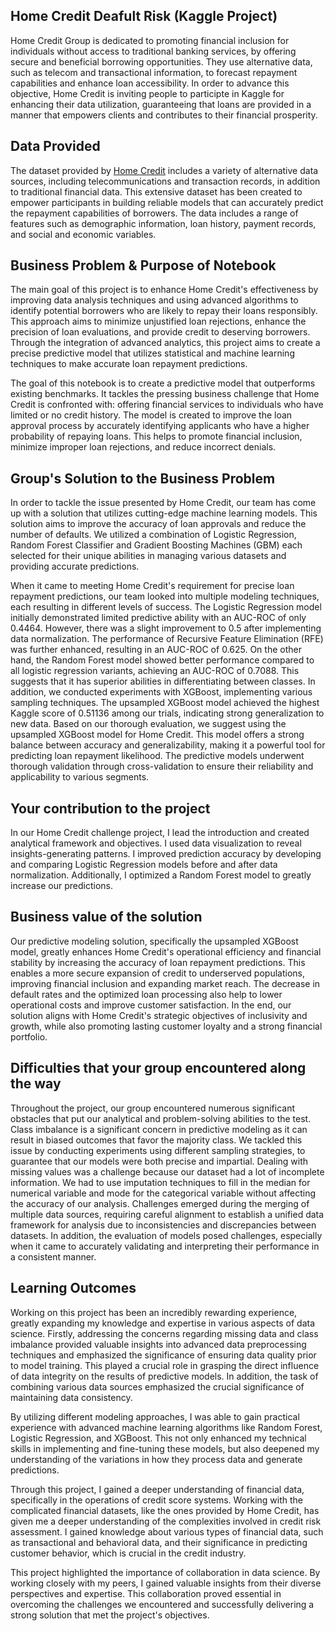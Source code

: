 ## Home Credit Deafult Risk (Kaggle Project)
Home Credit Group is dedicated to promoting financial inclusion for individuals without access to traditional banking services, by offering secure and beneficial borrowing opportunities. They use alternative data, such as telecom and transactional information, to forecast repayment capabilities and enhance loan accessibility. In order to advance this objective, Home Credit is inviting people to participte in Kaggle for enhancing their data utilization, guaranteeing that loans are provided in a manner that empowers clients and contributes to their financial prosperity.

## Data Provided
The dataset provided by [Home Credit](https://www.kaggle.com/competitions/home-credit-default-risk/overview) includes a variety of alternative data sources, including telecommunications and transaction records, in addition to traditional financial data. This extensive dataset has been created to empower participants in building reliable models that can accurately predict the repayment capabilities of borrowers. The data includes a range of features such as demographic information, loan history, payment records, and social and economic variables.

## Business Problem & Purpose of Notebook
The main goal of this project is to enhance Home Credit's effectiveness by improving data analysis techniques and using advanced algorithms to identify potential borrowers who are likely to repay their loans responsibly. This approach aims to minimize unjustified loan rejections, enhance the precision of loan evaluations, and provide credit to deserving borrowers. Through the integration of advanced analytics, this project aims to create a precise predictive model that utilizes statistical and machine learning techniques to make accurate loan repayment predictions.

The goal of this notebook is to create a predictive model that outperforms existing benchmarks. It tackles the pressing business challenge that Home Credit is confronted with: offering financial services to individuals who have limited or no credit history. The model is created to improve the loan approval process by accurately identifying applicants who have a higher probability of repaying loans. This helps to promote financial inclusion, minimize improper loan rejections, and reduce incorrect denials.

## Group's Solution to the Business Problem
In order to tackle the issue presented by Home Credit, our team has come up with a solution that utilizes cutting-edge machine learning models. This solution aims to improve the accuracy of loan approvals and reduce the number of defaults. We utilized a combination of Logistic Regression, Random Forest Classifier and Gradient Boosting Machines (GBM) each selected for their unique abilities in managing various datasets and providing accurate predictions. 

When it came to meeting Home Credit's requirement for precise loan repayment predictions, our team looked into multiple modeling techniques, each resulting in different levels of success. The Logistic Regression model initially demonstrated limited predictive ability with an AUC-ROC of only 0.4464. However, there was a slight improvement to 0.5 after implementing data normalization. The performance of Recursive Feature Elimination (RFE) was further enhanced, resulting in an AUC-ROC of 0.625. On the other hand, the Random Forest model showed better performance compared to all logistic regression variants, achieving an AUC-ROC of 0.7088. This suggests that it has superior abilities in differentiating between classes. In addition, we conducted experiments with XGBoost, implementing various sampling techniques. The upsampled XGBoost model achieved the highest Kaggle score of 0.51136 among our trials, indicating strong generalization to new data. Based on our thorough evaluation, we suggest using the upsampled XGBoost model for Home Credit. This model offers a strong balance between accuracy and generalizability, making it a powerful tool for predicting loan repayment likelihood. The predictive models underwent thorough validation through cross-validation to ensure their reliability and applicability to various segments.

## Your contribution to the project
In our Home Credit challenge project, I lead the introduction and created analytical framework and objectives. I used data visualization to reveal insights-generating patterns. I improved prediction accuracy by developing and comparing Logistic Regression models before and after data normalization. Additionally, I optimized a Random Forest model to greatly increase our predictions. 

## Business value of the solution
Our predictive modeling solution, specifically the upsampled XGBoost model, greatly enhances Home Credit's operational efficiency and financial stability by increasing the accuracy of loan repayment predictions. This enables a more secure expansion of credit to underserved populations, improving financial inclusion and expanding market reach. The decrease in default rates and the optimized loan processing also help to lower operational costs and improve customer satisfaction. In the end, our solution aligns with Home Credit's strategic objectives of inclusivity and growth, while also promoting lasting customer loyalty and a strong financial portfolio.

## Difficulties that your group encountered along the way
Throughout the project, our group encountered numerous significant obstacles that put our analytical and problem-solving abilities to the test. Class imbalance is a significant concern in predictive modeling as it can result in biased outcomes that favor the majority class. We tackled this issue by conducting experiments using different sampling strategies, to guarantee that our models were both precise and impartial. Dealing with missing values was a challenge because our dataset had a lot of incomplete information. We had to use imputation techniques to fill in the median for numerical variable and mode for the categorical variable without affecting the accuracy of our analysis. Challenges emerged during the merging of multiple data sources, requiring careful alignment to establish a unified data framework for analysis due to inconsistencies and discrepancies between datasets. In addition, the evaluation of models posed challenges, especially when it came to accurately validating and interpreting their performance in a consistent manner.


## Learning Outcomes
Working on this project has been an incredibly rewarding experience, greatly expanding my knowledge and expertise in various aspects of data science. Firstly, addressing the concerns regarding missing data and class imbalance provided valuable insights into advanced data preprocessing techniques and emphasized the significance of ensuring data quality prior to model training. This played a crucial role in grasping the direct influence of data integrity on the results of predictive models. In addition, the task of combining various data sources emphasized the crucial significance of maintaining data consistency.

By utilizing different modeling approaches, I was able to gain practical experience with advanced machine learning algorithms like Random Forest, Logistic Regression, and XGBoost. This not only enhanced my technical skills in implementing and fine-tuning these models, but also deepened my understanding of the variations in how they process data and generate predictions. 

Through this project, I gained a deeper understanding of financial data, specifically in the operations of credit score systems. Working with the complicated financial datasets, like the ones provided by Home Credit, has given me a deeper understanding of the complexities involved in credit risk assessment. I gained knowledge about various types of financial data, such as transactional and behavioral data, and their significance in predicting customer behavior, which is crucial in the credit industry.

This project highlighted the importance of collaboration in data science. By working closely with my peers, I gained valuable insights from their diverse perspectives and expertise. This collaboration proved essential in overcoming the challenges we encountered and successfully delivering a strong solution that met the project's objectives. 





